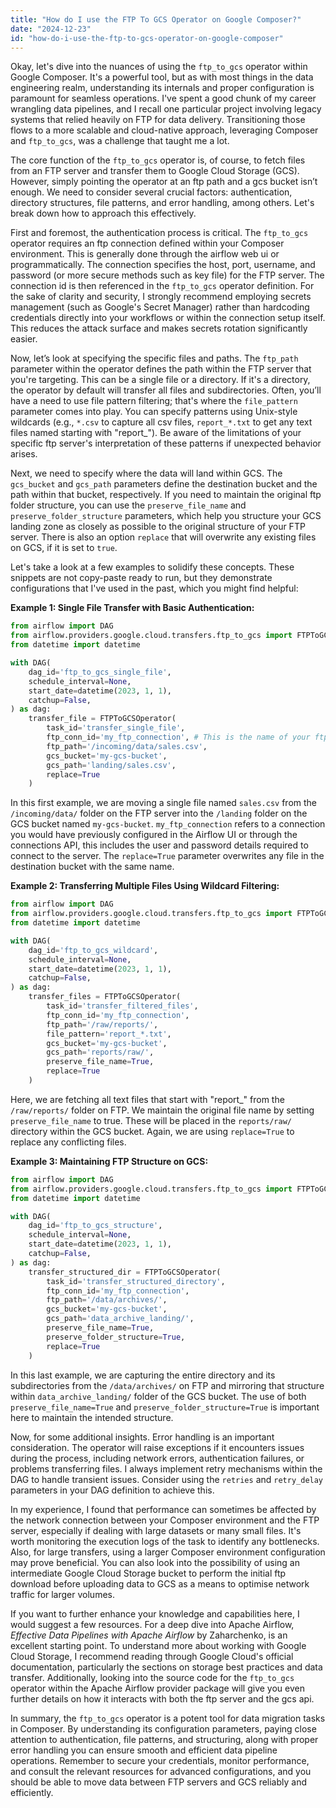 ```yaml
---
title: "How do I use the FTP To GCS Operator on Google Composer?"
date: "2024-12-23"
id: "how-do-i-use-the-ftp-to-gcs-operator-on-google-composer"
---
```


Okay, let's dive into the nuances of using the `ftp_to_gcs` operator within Google Composer. It's a powerful tool, but as with most things in the data engineering realm, understanding its internals and proper configuration is paramount for seamless operations. I've spent a good chunk of my career wrangling data pipelines, and I recall one particular project involving legacy systems that relied heavily on FTP for data delivery. Transitioning those flows to a more scalable and cloud-native approach, leveraging Composer and `ftp_to_gcs`, was a challenge that taught me a lot.

The core function of the `ftp_to_gcs` operator is, of course, to fetch files from an FTP server and transfer them to Google Cloud Storage (GCS). However, simply pointing the operator at an ftp path and a gcs bucket isn’t enough. We need to consider several crucial factors: authentication, directory structures, file patterns, and error handling, among others. Let's break down how to approach this effectively.

First and foremost, the authentication process is critical. The `ftp_to_gcs` operator requires an ftp connection defined within your Composer environment. This is generally done through the airflow web ui or programmatically. The connection specifies the host, port, username, and password (or more secure methods such as key file) for the FTP server. The connection id is then referenced in the `ftp_to_gcs` operator definition. For the sake of clarity and security, I strongly recommend employing secrets management (such as Google's Secret Manager) rather than hardcoding credentials directly into your workflows or within the connection setup itself. This reduces the attack surface and makes secrets rotation significantly easier.

Now, let’s look at specifying the specific files and paths. The `ftp_path` parameter within the operator defines the path within the FTP server that you're targeting. This can be a single file or a directory. If it's a directory, the operator by default will transfer all files and subdirectories. Often, you’ll have a need to use file pattern filtering; that's where the `file_pattern` parameter comes into play. You can specify patterns using Unix-style wildcards (e.g., `*.csv` to capture all csv files, `report_*.txt` to get any text files named starting with "report_"). Be aware of the limitations of your specific ftp server's interpretation of these patterns if unexpected behavior arises.

Next, we need to specify where the data will land within GCS. The `gcs_bucket` and `gcs_path` parameters define the destination bucket and the path within that bucket, respectively. If you need to maintain the original ftp folder structure, you can use the `preserve_file_name` and `preserve_folder_structure` parameters, which help you structure your GCS landing zone as closely as possible to the original structure of your FTP server. There is also an option `replace` that will overwrite any existing files on GCS, if it is set to `true`.

Let's take a look at a few examples to solidify these concepts. These snippets are not copy-paste ready to run, but they demonstrate configurations that I've used in the past, which you might find helpful:

**Example 1: Single File Transfer with Basic Authentication:**

```python
from airflow import DAG
from airflow.providers.google.cloud.transfers.ftp_to_gcs import FTPToGCSOperator
from datetime import datetime

with DAG(
    dag_id='ftp_to_gcs_single_file',
    schedule_interval=None,
    start_date=datetime(2023, 1, 1),
    catchup=False,
) as dag:
    transfer_file = FTPToGCSOperator(
        task_id='transfer_single_file',
        ftp_conn_id='my_ftp_connection', # This is the name of your ftp connection defined in Airflow
        ftp_path='/incoming/data/sales.csv',
        gcs_bucket='my-gcs-bucket',
        gcs_path='landing/sales.csv',
        replace=True
    )
```

In this first example, we are moving a single file named `sales.csv` from the `/incoming/data/` folder on the FTP server into the `/landing` folder on the GCS bucket named `my-gcs-bucket`. `my_ftp_connection` refers to a connection you would have previously configured in the Airflow UI or through the connections API, this includes the user and password details required to connect to the server. The `replace=True` parameter overwrites any file in the destination bucket with the same name.

**Example 2: Transferring Multiple Files Using Wildcard Filtering:**

```python
from airflow import DAG
from airflow.providers.google.cloud.transfers.ftp_to_gcs import FTPToGCSOperator
from datetime import datetime

with DAG(
    dag_id='ftp_to_gcs_wildcard',
    schedule_interval=None,
    start_date=datetime(2023, 1, 1),
    catchup=False,
) as dag:
    transfer_files = FTPToGCSOperator(
        task_id='transfer_filtered_files',
        ftp_conn_id='my_ftp_connection',
        ftp_path='/raw/reports/',
        file_pattern='report_*.txt',
        gcs_bucket='my-gcs-bucket',
        gcs_path='reports/raw/',
        preserve_file_name=True,
        replace=True
    )
```

Here, we are fetching all text files that start with "report\_" from the `/raw/reports/` folder on FTP. We maintain the original file name by setting `preserve_file_name` to true. These will be placed in the `reports/raw/` directory within the GCS bucket. Again, we are using `replace=True` to replace any conflicting files.

**Example 3: Maintaining FTP Structure on GCS:**

```python
from airflow import DAG
from airflow.providers.google.cloud.transfers.ftp_to_gcs import FTPToGCSOperator
from datetime import datetime

with DAG(
    dag_id='ftp_to_gcs_structure',
    schedule_interval=None,
    start_date=datetime(2023, 1, 1),
    catchup=False,
) as dag:
    transfer_structured_dir = FTPToGCSOperator(
        task_id='transfer_structured_directory',
        ftp_conn_id='my_ftp_connection',
        ftp_path='/data/archives/',
        gcs_bucket='my-gcs-bucket',
        gcs_path='data_archive_landing/',
        preserve_file_name=True,
        preserve_folder_structure=True,
        replace=True
    )
```

In this last example, we are capturing the entire directory and its subdirectories from the `/data/archives/` on FTP and mirroring that structure within `data_archive_landing/` folder of the GCS bucket. The use of both `preserve_file_name=True` and `preserve_folder_structure=True` is important here to maintain the intended structure.

Now, for some additional insights. Error handling is an important consideration. The operator will raise exceptions if it encounters issues during the process, including network errors, authentication failures, or problems transferring files. I always implement retry mechanisms within the DAG to handle transient issues. Consider using the `retries` and `retry_delay` parameters in your DAG definition to achieve this.

In my experience, I found that performance can sometimes be affected by the network connection between your Composer environment and the FTP server, especially if dealing with large datasets or many small files. It's worth monitoring the execution logs of the task to identify any bottlenecks. Also, for large transfers, using a larger Composer environment configuration may prove beneficial. You can also look into the possibility of using an intermediate Google Cloud Storage bucket to perform the initial ftp download before uploading data to GCS as a means to optimise network traffic for larger volumes.

If you want to further enhance your knowledge and capabilities here, I would suggest a few resources. For a deep dive into Apache Airflow, *Effective Data Pipelines with Apache Airflow* by Zaharchenko, is an excellent starting point. To understand more about working with Google Cloud Storage, I recommend reading through Google Cloud's official documentation, particularly the sections on storage best practices and data transfer. Additionally, looking into the source code for the `ftp_to_gcs` operator within the Apache Airflow provider package will give you even further details on how it interacts with both the ftp server and the gcs api.

In summary, the `ftp_to_gcs` operator is a potent tool for data migration tasks in Composer. By understanding its configuration parameters, paying close attention to authentication, file patterns, and structuring, along with proper error handling you can ensure smooth and efficient data pipeline operations. Remember to secure your credentials, monitor performance, and consult the relevant resources for advanced configurations, and you should be able to move data between FTP servers and GCS reliably and efficiently.
